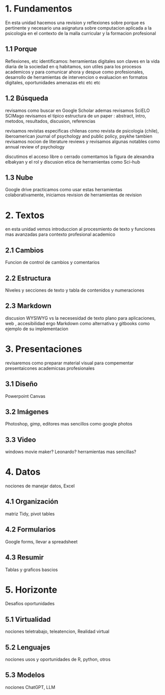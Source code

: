 # 1. Fundamentos
En esta unidad hacemos una revision y reflexiones sobre porque es pertinente y necesario una asignatura sobre computacion aplicada a la psicologia en el contexto de la malla curricular y la formacion profesional
## 1.1 Porque
Reflexiones, etc
identificamos: herramientas digitales son claves en la vida diaria de la sociedad en q habitamos, son utiles para los procesos academicos y para comunicar ahora y despue como profesionales, desarrollo de herramientas de intervencion o evaluacion en formatos digitales, oportunidades amenazas etc etc etc
## 1.2 Búsqueda
revisamos como buscar en Google Scholar
ademas revisamos
SciELO
SCIMago
revisamos el tipico estructura de un paper : abstract, intro, metodos, resultados, discusion, referencias

revisamos revistas especificas chilenas
como revista de psicologia (chile), iberoamerican journal of psychology and public policy, psykhe
tambien revisamos nocion de literature reviews y revisamos algunas notables como annual review of psychology

discutimos el acceso libre o cerrado
comentamos la figura de alexandra elbakyan y el rol y discusion etica de herramientas como 
Sci-hub

## 1.3 Nube
Google drive
practicamos como usar estas herramientas colaborativamente, iniciamos revision de herramientas de revision

# 2. Textos
en esta unidad vemos introduccion al procesmiento de texto y funciones mas avanzadas para contexto profesional academico
## 2.1 Cambios
Funcion de control de cambios y comentarios
## 2.2 Estructura
Niveles y secciones de texto y tabla de contenidos y numeraciones
## 2.3 Markdown
discusion WYSIWYG vs la necesesidad de texto plano para aplicaciones, web , accesibilidad
ergo Markdown como alternativa y gitbooks como ejemplo de su implementacion
# 3. Presentaciones
revisaremos como preparar material visual para compementar presentaicones academicsas profesionales
## 3.1 Diseño 
Powerpoint
Canvas
## 3.2 Imágenes
Photoshop, gimp, editores mas sencillos como google photos
## 3.3 Video
windows movie maker? Leonardo? herramientas mas sencillas?
# 4. Datos
nociones de manejar datos, Excel
## 4.1 Organización
matriz Tidy, pivot tables
## 4.2 Formularios
Google forms, llevar a spreadsheet
## 4.3 Resumir
Tablas y graficos bascios
# 5. Horizonte
Desafios oportunidades
## 5.1 Virtualidad
nociones teletrabajo, teleatencion, Realidad virtual
## 5.2 Lenguajes
nociones usos y oportunidades de R, python, otros
## 5.3 Modelos
nociones ChatGPT, LLM